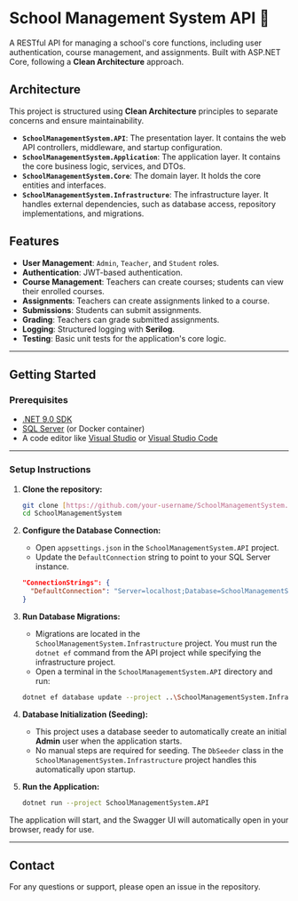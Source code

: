 # School Management System API 🏫

A RESTful API for managing a school's core functions, including user authentication, course management, and assignments. Built with ASP.NET Core, following a **Clean Architecture** approach.

## Architecture

This project is structured using **Clean Architecture** principles to separate concerns and ensure maintainability.

* **`SchoolManagementSystem.API`**: The presentation layer. It contains the web API controllers, middleware, and startup configuration.
* **`SchoolManagementSystem.Application`**: The application layer. It contains the core business logic, services, and DTOs.
* **`SchoolManagementSystem.Core`**: The domain layer. It holds the core entities and interfaces.
* **`SchoolManagementSystem.Infrastructure`**: The infrastructure layer. It handles external dependencies, such as database access, repository implementations, and migrations.

## Features

* **User Management**: `Admin`, `Teacher`, and `Student` roles.
* **Authentication**: JWT-based authentication.
* **Course Management**: Teachers can create courses; students can view their enrolled courses.
* **Assignments**: Teachers can create assignments linked to a course.
* **Submissions**: Students can submit assignments.
* **Grading**: Teachers can grade submitted assignments.
* **Logging**: Structured logging with **Serilog**.
* **Testing**: Basic unit tests for the application's core logic.

---

## Getting Started

### Prerequisites

* [.NET 9.0 SDK](https://dotnet.com/download/dotnet/9.0)
* [SQL Server](https://www.microsoft.com/sql-server/sql-server-downloads) (or Docker container)
* A code editor like [Visual Studio](https://visualstudio.microsoft.com/vs/) or [Visual Studio Code](https://code.visualstudio.com/)

---

### Setup Instructions

1.  **Clone the repository:**

    ```bash
    git clone [https://github.com/your-username/SchoolManagementSystem.git](https://github.com/your-username/SchoolManagementSystem.git)
    cd SchoolManagementSystem
    ```

2.  **Configure the Database Connection:**
    * Open `appsettings.json` in the `SchoolManagementSystem.API` project.
    * Update the `DefaultConnection` string to point to your SQL Server instance.

    ```json
    "ConnectionStrings": {
      "DefaultConnection": "Server=localhost;Database=SchoolManagementSystemDb;Trusted_Connection=True;TrustServerCertificate=True"
    }
    ```

3.  **Run Database Migrations:**
    * Migrations are located in the `SchoolManagementSystem.Infrastructure` project. You must run the `dotnet ef` command from the API project while specifying the infrastructure project.
    * Open a terminal in the `SchoolManagementSystem.API` directory and run:

    ```bash
    dotnet ef database update --project ..\SchoolManagementSystem.Infrastructure
    ```

4.  **Database Initialization (Seeding):**
    * This project uses a database seeder to automatically create an initial **Admin** user when the application starts.
    * No manual steps are required for seeding. The `DbSeeder` class in the `SchoolManagementSystem.Infrastructure` project handles this automatically upon startup.

5.  **Run the Application:**

    ```bash
    dotnet run --project SchoolManagementSystem.API
    ```

The application will start, and the Swagger UI will automatically open in your browser, ready for use.

---

## Contact

For any questions or support, please open an issue in the repository.

